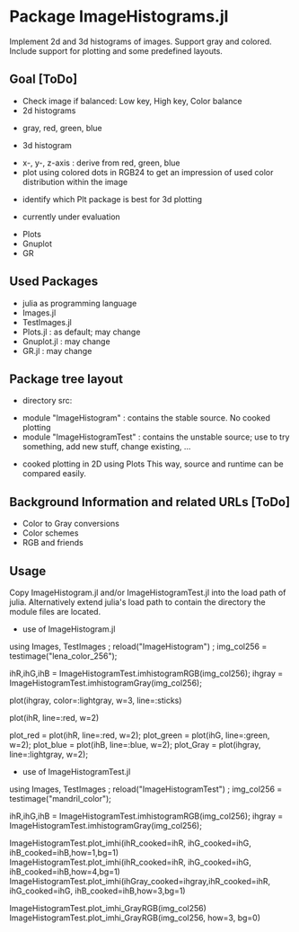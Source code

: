 # Package ImageHistograms.jl
Implement 2d and 3d histograms of images. Support gray and colored. Include support for plotting and some predefined layouts.

## Goal [ToDo]
* Check image if balanced: Low key, High key, Color balance
* 2d histograms
 + gray, red, green, blue
* 3d histogram
 + x-, y-, z-axis : derive from red, green, blue
 + plot using colored dots in RGB24 to get an impression of used color distribution within the image
* identify which Plt package is best for 3d plotting
 + currently under evaluation
  - Plots
  - Gnuplot
  - GR

## Used Packages
* julia as programming language
* Images.jl
* TestImages.jl
* Plots.jl : as default; may change
* Gnuplot.jl : may change
* GR.jl : may change

## Package tree layout
* directory src:
 + module "ImageHistogram" : contains the stable source. No cooked plotting
 + module "ImageHistogramTest" : contains the unstable source; use to try something, add new stuff, change existing, ...
  - cooked plotting in 2D using Plots
This way, source and runtime can be compared easily.

## Background Information and related URLs [ToDo]
* Color to Gray conversions
* Color schemes
* RGB and friends

## Usage
Copy ImageHistogram.jl and/or ImageHistogramTest.jl into the load path of julia.
Alternatively extend julia's load path to contain the directory the module files are located.

* use of ImageHistogram.jl

using Images, TestImages ; reload("ImageHistogram") ; img_col256 = testimage("lena_color_256");

ihR,ihG,ihB = ImageHistogramTest.imhistogramRGB(img_col256);
ihgray = ImageHistogramTest.imhistogramGray(img_col256);

plot(ihgray, color=:lightgray, w=3, line=:sticks)

plot(ihR, line=:red, w=2)

plot_red = plot(ihR, line=:red, w=2); plot_green = plot(ihG, line=:green, w=2); plot_blue = plot(ihB, line=:blue, w=2); plot_Gray = plot(ihgray, line=:lightgray, w=2);


* use of ImageHistogramTest.jl

using Images, TestImages ; reload("ImageHistogramTest") ; img_col256 = testimage("mandril_color");

ihR,ihG,ihB = ImageHistogramTest.imhistogramRGB(img_col256);
ihgray = ImageHistogramTest.imhistogramGray(img_col256);

ImageHistogramTest.plot_imhi(ihR_cooked=ihR, ihG_cooked=ihG, ihB_cooked=ihB,how=1,bg=1)
ImageHistogramTest.plot_imhi(ihR_cooked=ihR, ihG_cooked=ihG, ihB_cooked=ihB,how=4,bg=1)
ImageHistogramTest.plot_imhi(ihGray_cooked=ihgray,ihR_cooked=ihR, ihG_cooked=ihG, ihB_cooked=ihB,how=3,bg=1)

ImageHistogramTest.plot_imhi_GrayRGB(img_col256)
ImageHistogramTest.plot_imhi_GrayRGB(img_col256, how=3, bg=0)
